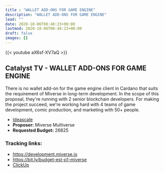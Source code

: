 ```yaml
---
title : "WALLET ADD-ONS FOR GAME ENGINE"
description: "WALLET ADD-ONS FOR GAME ENGINE"
lead: ""
date: 2020-10-06T08:48:23+00:00
lastmod: 2020-10-06T08:48:23+00:00
draft: false
images: []
---
```


{{<  youtube aX6sf-XV7aQ >}}

## Catalyst TV - WALLET ADD-ONS FOR GAME ENGINE

There is no wallet add-on for the game engine client in Cardano that suits the requirement of Miverse in long-term development. In the scope of this proposal, they're running with 2 senior blockchain developers. For making the project succeed, we're working hard with 4 teams of game development, comic production, and marketing with 50+ people.

- [Ideascale](https://cardano.ideascale.com/c/idea/417248)
- **Proposer:** Miverse Multiverse
- **Requested Budget:** 26825

### Tracking links:

- <https://development.miverse.io>
- <https://bit.ly/budget-est-p1-miverse>
- [ClickUp](https://sharing.clickup.com/7505985/wb/h/75221-4427/6e95e3b6bd013b0?utm_source=clickup&utm_medium=roadmap,whiteboard&utm_campaign=catalyst_f9)




